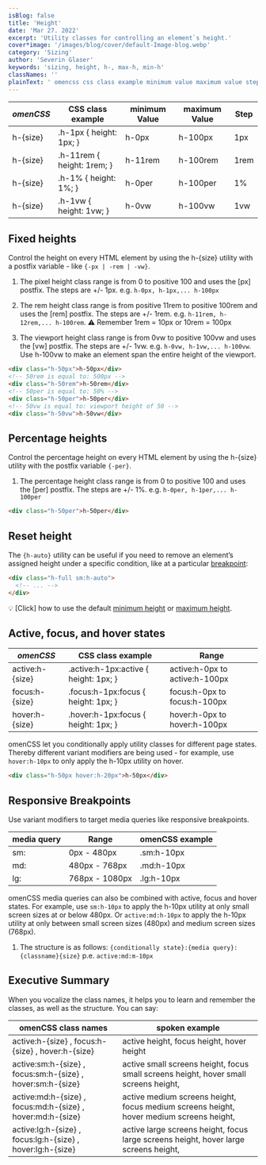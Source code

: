 ```yaml
---
isBlog: false
title: 'Height'
date: 'Mar 27. 2022'
excerpt: 'Utility classes for controlling an element`s height.'
cover*image: '/images/blog/cover/default-Image-blog.webp'
category: 'Sizing'
author: 'Severin Glaser'
keywords: 'sizing, height, h-, max-h, min-h'
classNames: ''
plainText: ' omencss css class example minimum value maximum value step - - - h- size h-1px height: 1px; h-0px h-100px 1px h- size h-11rem height: 1rem; h-11rem h-100rem 1rem h- size h-1% height: 1%; h-0per h-100per 1% h- size h-1vw height: 1vw; h-0vw h-100vw 1vw fixed heights control the height on every html element by using the h- size utility with a postfix variable - like -px -rem -vw 1 the pixel height class range is from 0 to positive 100 and uses the px postfix the steps are + - 1px e g h-0px h-1px h-100px 2 the rem height class range is from positive 11rem to positive 100rem and uses the rem postfix the steps are + - 1rem e g h-11rem h-12rem h-100rem ⚠️ remember 1rem = 10px or 10rem = 100px 3 the viewport height class range is from 0vw to positive 100vw and uses the vw postfix the steps are + - 1vw e g h-0vw h-1vw h-100vw use h-100vw to make an element span the entire height of the viewport html div class=h-50px h-50px div ! 50rem is equal to: 500px div class=h-50rem h-50rem div ! 50per is equal to: 50% div class=h-50per h-50per div ! 50vw is equal to: viewport height of 50 div class=h-50vw h-50vw div percentage heights control the percentage height on every html element by using the h- size utility with the postfix variable -per 1 the percentage height class range is from 0 to positive 100 and uses the per postfix the steps are + - 1% e g h-0per h-1per h-100per html div class=h-50per h-50per div reset height the h-auto utility can be useful if you need to remove an element’s assigned height under a specific condition like at a particular breakpoint blog responsive-omencss-breakpoints : html div class=h-full sm:h-auto ! div 💡 click how to use the default minimum height docs sizing-minimum-height or maximum height docs sizing-maximum-height active focus and hover states omencss css class example range - active:h- size active :h-1px:active height: 1px; active:h-0px to active:h-100px focus:h- size focus :h-1px:focus height: 1px; focus:h-0px to focus:h-100px hover:h- size hover :h-1px:focus height: 1px; hover:h-0px to hover:h-100px omencss let you conditionally apply utility classes for different page states thereby different variant modifiers are being used - for example use hover:h-10px to only apply the h-10px utility on hover html div class=h-50px hover:h-20px h-50px div responsive breakpoints use variant modifiers to target media queries like responsive breakpoints media query range omencss example - - sm: 0px - 480px sm:h-10px md: 480px - 768px md:h-10px lg: 768px - 1080px lg:h-10px omencss media queries can also be combined with active focus and hover states for example use sm:h-10px to apply the h-10px utility at only small screen sizes at or below 480px or active:md:h-10px to apply the h-10px utility at only between small screen sizes 480px and medium screen sizes 768px 1 the structure is as follows: conditionally state : media query : classname size p e active:md:m-10px executive summary when you vocalize the class names it helps you to learn and remember the classes as well as the structure you can say: omencss class names spoken example - active:h- size focus:h- size hover:h- size active height focus height hover height active:sm:h- size focus:sm:h- size hover:sm:h- size active small screens height focus small screens height hover small screens height active:md:h- size focus:md:h- size hover:md:h- size active medium screens height focus medium screens height hover medium screens height active:lg:h- size focus:lg:h- size hover:lg:h- size active large screens height focus large screens height hover large screens height '
---
```


| _omenCSS_ | CSS class example          | minimum Value | maximum Value | Step |
| --------- | -------------------------- | ------------- | ------------- | ---- |
| h-{size}  | .h-1px { height: 1px; }    | h-0px         | h-100px       | 1px  |
| h-{size}  | .h-11rem { height: 1rem; } | h-11rem       | h-100rem      | 1rem |
| h-{size}  | .h-1% { height: 1%; }      | h-0per        | h-100per      | 1%   |
| h-{size}  | .h-1vw { height: 1vw; }    | h-0vw         | h-100vw       | 1vw  |

## Fixed heights

Control the height on every HTML element by using the h-{size} utility with a postfix variable - like `{-px | -rem | -vw}`.

1. The pixel height class range is from 0 to positive 100 and uses the [px] postfix. The steps are +/- 1px. e.g. `h-0px, h-1px,... h-100px`

2. The rem height class range is from positive 11rem to positive 100rem and uses the [rem] postfix. The steps are +/- 1rem. e.g. `h-11rem, h-12rem,... h-100rem`. ⚠️ Remember 1rem = 10px or 10rem = 100px

3. The viewport height class range is from 0vw to positive 100vw and uses the [vw] postfix. The steps are +/- 1vw. e.g. `h-0vw, h-1vw,... h-100vw`. Use h-100vw to make an element span the entire height of the viewport.

```html
<div class="h-50px">h-50px</div>
<!-- 50rem is equal to: 500px -->
<div class="h-50rem">h-50rem</div>
<!-- 50per is equal to: 50% -->
<div class="h-50per">h-50per</div>
<!-- 50vw is equal to: viewport height of 50 -->
<div class="h-50vw">h-50vw</div>
```

## Percentage heights

Control the percentage height on every HTML element by using the h-{size} utility with the postfix variable `{-per}`.

1. The percentage height class range is from 0 to positive 100 and uses the [per] postfix. The steps are +/- 1%. e.g. `h-0per, h-1per,... h-100per`

```html
<div class="h-50per">h-50per</div>
```

## Reset height

The `{h-auto}` utility can be useful if you need to remove an element’s assigned height under a specific condition, like at a particular [breakpoint](/blog/responsive-omencss-breakpoints):

```html
<div class="h-full sm:h-auto">
  <!-- ... -->
</div>
```

💡 [Click] how to use the default [minimum height](/docs/sizing-minimum-height) or [maximum height](/docs/sizing-maximum-height).

## Active, focus, and hover states

| _omenCSS_       | CSS class example                      | Range                          |
| --------------- | -------------------------------------- | ------------------------------ |
| active:h-{size} | .active\:h-1px:active { height: 1px; } | active:h-0px to active:h-100px |
| focus:h-{size}  | .focus\:h-1px:focus { height: 1px; }   | focus:h-0px to focus:h-100px   |
| hover:h-{size}  | .hover\:h-1px:focus { height: 1px; }   | hover:h-0px to hover:h-100px   |

omenCSS let you conditionally apply utility classes for different page states. Thereby different variant modifiers are being used - for example, use `hover:h-10px` to only apply the h-10px utility on hover.

```html
<div class="h-50px hover:h-20px">h-50px</div>
```

## Responsive Breakpoints

Use variant modifiers to target media queries like responsive breakpoints.

| media query | Range          | omenCSS example |
| ----------- | -------------- | --------------- |
| sm:         | 0px - 480px    | .sm:h-10px      |
| md:         | 480px - 768px  | .md:h-10px      |
| lg:         | 768px - 1080px | .lg:h-10px      |

omenCSS media queries can also be combined with active, focus and hover states. For example, use `sm:h-10px` to apply the h-10px utility at only small screen sizes at or below 480px. Or `active:md:h-10px` to apply the h-10px utility at only between small screen sizes (480px) and medium screen sizes (768px).

1. The structure is as follows: `{conditionally state}:{media query}:{classname}{size}` p.e. `active:md:m-10px`

## Executive Summary

When you vocalize the class names, it helps you to learn and remember the classes, as well as the structure. You can say:

| omenCSS class names                                        | spoken example                                                                          |
| ---------------------------------------------------------- | --------------------------------------------------------------------------------------- |
| active:h-{size} , focus:h-{size} , hover:h-{size}          | active height, focus height, hover height                                               |
| active:sm:h-{size} , focus:sm:h-{size} , hover:sm:h-{size} | active small screens height, focus small screens height, hover small screens height,    |
| active:md:h-{size} , focus:md:h-{size} , hover:md:h-{size} | active medium screens height, focus medium screens height, hover medium screens height, |
| active:lg:h-{size} , focus:lg:h-{size} , hover:lg:h-{size} | active large screens height, focus large screens height, hover large screens height,    |
